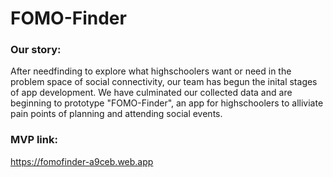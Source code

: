 # FOMO-Finder
### Our story:
After needfinding to explore what highschoolers want or need in the problem space of social connectivity, our team has begun the inital stages of app development. We have culminated our collected data and are beginning to prototype "FOMO-Finder", an app for highschoolers to alliviate pain points of planning and attending social events.

### MVP link:
https://fomofinder-a9ceb.web.app
